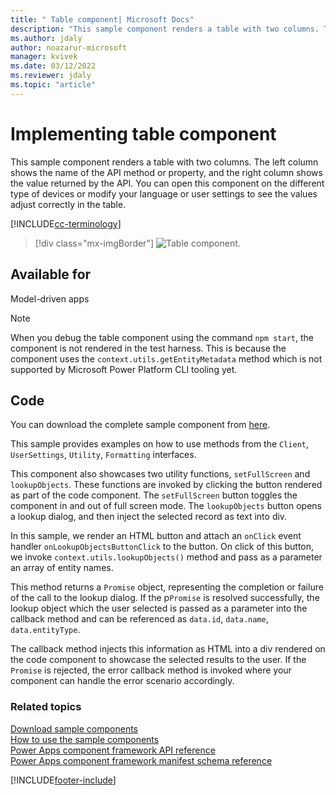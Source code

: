 ```yaml
---
title: " Table component| Microsoft Docs" 
description: "This sample component renders a table with two columns. The left column shows the name of the API method or property, and the right column shows the value returned by the API." 
ms.author: jdaly
author: noazarur-microsoft
manager: kvivek
ms.date: 03/12/2022
ms.reviewer: jdaly
ms.topic: "article"
---
```


# Implementing table component

This sample component renders a table with two columns. The left column shows the name of the API method or property, and the right column shows the value returned by the API. You can open this component on the different type of devices or modify your language or user settings to see the values adjust correctly in the table. 

[!INCLUDE[cc-terminology](../../data-platform/includes/cc-terminology.md)]

> [!div class="mx-imgBorder"]
> ![Table component.](../media/table-control.png "Table component")

## Available for 

Model-driven apps

> [!NOTE]
> When you debug the table component using the command `npm start`, the component is not rendered in the test harness. This is because the component uses the `context.utils.getEntityMetadata`  method which is not supported by Microsoft Power Platform CLI tooling yet.

## Code

You can download the complete sample component from [here](https://github.com/microsoft/PowerApps-Samples/tree/master/component-framework/TableControl).

This sample provides examples on how to use methods from the `Client`, `UserSettings`, `Utility`, `Formatting` interfaces.

This component also showcases two utility functions, `setFullScreen` and `lookupObjects`. These functions are invoked by clicking the button rendered as part of the code component. The `setFullScreen` button toggles the component in and out of full screen mode. The `lookupObjects` button opens a lookup dialog, and then inject the selected record as text into div.

In this sample, we render an HTML button and attach an `onClick` event handler `onLookupObjectsButtonClick` to the button. On click of this button, we invoke `context.utils.lookupObjects()` method and pass as a parameter an array of entity names. 

This method returns a `Promise` object, representing the completion or failure of the call to the lookup dialog. If the p`Promise` is resolved successfully, the lookup object which the user selected is passed as a parameter into the callback method and can be referenced as `data.id`, `data.name`, `data.entityType`.

The callback method injects this information as HTML into a div rendered on the code component to showcase the selected results to the user. If the `Promise` is rejected, the error callback method is invoked where your component can handle the error scenario accordingly.

### Related topics

[Download sample components](https://github.com/microsoft/PowerApps-Samples/tree/master/component-framework)<br/>
[How to use the sample components](../use-sample-components.md)<br/>
[Power Apps component framework API reference](../reference/index.md)<br/>
[Power Apps component framework manifest schema reference](../manifest-schema-reference/index.md)

[!INCLUDE[footer-include](../../../includes/footer-banner.md)]